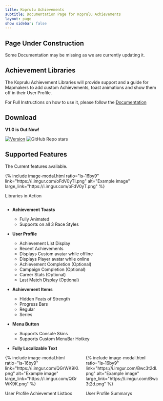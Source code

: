 ```yaml
---
title: Koprulu Achievements
subtitle: Documentation Page for Koprulu Achievements
layout: page
show sidebar: false
---
```


## Page Under Construction

Some Documentation may be missing as we are currently updating it.

## Achievement Libraries

The Koprulu Achievement Libraries will provide support and a guide for Mapmakers to add custom Achievements, toast animations and show them off in their User Profile.

For Full Instructions on how to use it, please follow the [Documentation](/KopruluAchievements/docs/)

## Download
**V1.0 is Out Now!**

[![Version](https://img.shields.io/badge/Release-1.0-brightgreen)](https://github.com/Ailoso/KopruluAchievements/releases/tag/Release)
![GitHub Repo stars](https://img.shields.io/github/stars/Ailoso/KopruluAchievements?style=social)

## Supported Features

The Current features available.

<div class="columns">
<div class="column is-6">
{% include image-modal.html ratio="is-16by9" link="https://i.imgur.com/oFdV0yTl.png" alt="Example image" large_link="https://i.imgur.com/oFdV0yT.png" %}

Libraries in Action

</div>
<div class="column is-6">
</div>
</div>

* **Achievement Toasts**
    - Fully Animated
    - Supports on all 3 Race Styles

* **User Profile**
    - Achievement List Display
    - Recent Achievements
    - Displays Custom avatar while offline
    - Displays Player avatar while online
    - Achievement Completion (Optional)
    - Campaign Completion (Optional)
    - Career Stats (Optional)
    - Last Match Display (Optional)

* **Achievement Items**
    - Hidden Feats of Strength
    - Progress Bars
    - Regular
    - Series

* **Menu Button**
    - Supports Console Skins
    - Supports Custom MenuBar Hotkey

* **Fully Localizable Text**

<div class="columns">
<div class="column is-6">
{% include image-modal.html ratio="is-16by9" link="https://i.imgur.com/QGrWK9Kl.png" alt="Example image" large_link="https://i.imgur.com/QGrWK9K.png" %}

User Profile Achievement Listbox

</div>
<div class="column is-6">
{% include image-modal.html ratio="is-16by9" link="https://i.imgur.com/Bwc3t2dl.png" alt="Example image" large_link="https://i.imgur.com/Bwc3t2d.png" %}

User Profile Summarys

</div>
</div>


